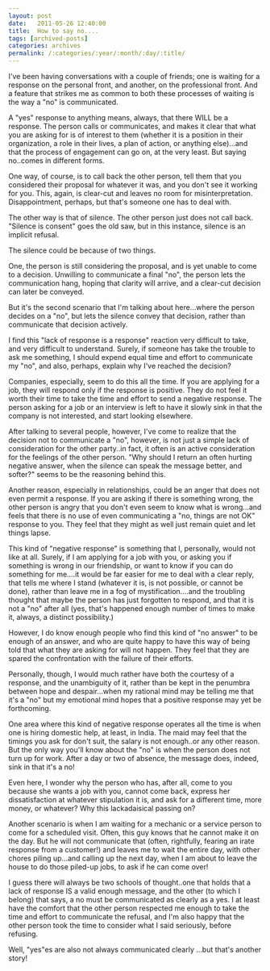```yaml
---
layout: post
date:	2011-05-26 12:40:00
title:  How to say no....
tags: [archived-posts]
categories: archives
permalink: /:categories/:year/:month/:day/:title/
---
```

I've been having conversations with a couple of friends; one is waiting for a response on the personal front, and another, on the professional front. And a feature that strikes me as common to both these processes of waiting is the way a "no" is communicated.

A "yes" response to anything means, always, that there WILL be a response. The person calls or communicates, and makes it clear that what you are asking for is of interest to them (whether it is a position in their organization, a role in their lives, a plan of action, or anything else)...and that the process of engagement can go on, at the very least.  But saying no..comes in different forms.

One way, of course, is to call back the other person, tell them that you considered their proposal for whatever it was, and you don't see it working for you. This, again, is clear-cut and leaves no room for misinterpretation. Disappointment, perhaps, but that's someone one has to deal with.

The other way is that of silence. The other person just does not call back. "Silence is consent" goes the old saw, but in this instance, silence is an implicit refusal. 

The silence could be because of two things.

One, the person is still considering the proposal, and is yet unable to come to a decision. Unwilling to communicate a final "no", the person lets the communication hang, hoping that clarity will arrive, and a clear-cut decision can later be conveyed.

But it's the second scenario that I'm talking about here...where the person decides on a "no", but lets the silence convey that decision, rather than communicate that decision actively.

I find this "lack of response is a response" reaction very difficult to take, and very difficult to understand. Surely, if someone has take the trouble to ask me something, I should expend equal time and effort to communicate my "no", and also, perhaps, explain why I've reached the decision?

Companies, especially, seem to do this all the time. If you are applying for a job, they will respond only if the response is positive. They do not feel it worth their time to take the time and effort to send a negative response. The person asking for a job or an interview is left to have it slowly sink in that the company is not interested, and start looking elsewhere.


After talking to several people, however, I've come to realize that the decision not to communicate a "no", however, is not just a simple lack of consideration for the other party..in fact, it often is an active consideration for the feelings of the other person. "Why should I return an often hurting negative answer, when the silence can speak the message better, and softer?" seems to be the reasoning behind this.

Another reason, especially in relationships, could be an anger that does not even permit a response. If you are asking if there is something wrong, the other person is angry that you don't even seem to know what is wrong...and feels that there is no use of even communicating a "no, things are not OK" response to you.  They  feel that they might as well just remain quiet and let things lapse.

This kind of "negative response" is something that I, personally, would not like at all. Surely, if I am applying for a job with you, or asking you if something is wrong in our friendship, or want to know if you can do something for me....it would be far easier for me to deal with a clear reply, that tells me where I stand (whatever it is, is not possible, or cannot be done), rather than leave me in a fog of mystification....and the troubling thought that maybe the person has just forgotten to respond, and that it is not a "no" after all (yes, that's happened enough number of times to make it, always, a distinct possibility.)

However, I do know enough people who find this kind of "no answer" to be enough of an answer, and who are quite happy to have this way of being told that what they are asking for will not happen. They feel that they are spared the confrontation with the failure of their efforts.


Personally, though, I would much rather have both the courtesy of a response, and the unambiguity of it, rather than be kept in the penumbra between hope and despair...when my rational mind may be telling me that it's a "no" but my emotional mind hopes that a positive response may yet be forthcoming.

One area where this kind of negative response operates all the time is when one is hiring domestic help, at least, in India. The maid may feel that the timings you ask for don't suit, the salary is not enough..or any other reason. But the only way you'll know about the "no" is when the person does not turn up for work. After a day or two of absence, the message does, indeed, sink in that it's a no!

Even here, I wonder why the person who has, after all, come to you because she wants a job with you, cannot come back, express her dissatisfaction at whatever stipulation it is, and ask for a different time, more money, or whatever? Why this lackadaisical passing on?


Another scenario is when I am waiting for a mechanic or a service person to come for a scheduled visit. Often, this guy knows that he cannot make it on the day. But he will not communicate that (often, rightfully, fearing an irate response from a customer!) and leaves me to wait the entire day, with other chores piling up...and calling up the next day, when I am about to leave the house to do those piled-up jobs, to ask if he can come over!

I guess there will always be two schools of thought..one that holds that a lack of response IS a valid enough message, and the other (to which I belong) that says, a no must be communicated as clearly as a yes.  I at least have the comfort that the other person respected me enough to take the time and effort to communicate the refusal, and I'm also happy that the other person took the time to consider what I said seriously, before refusing.

Well, "yes"es are also not always communicated clearly ...but that's another story!
